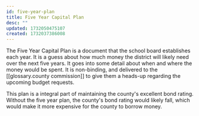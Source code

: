 ```yaml
---
id: five-year-plan
title: Five Year Capital Plan
desc: ""
updated: 1732050475107
created: 1732037386008
---
```


The Five Year Capital Plan is a document that the school board establishes each year. It is a guess about how much money the district will likely need over the next five years. It goes into some detail about when and where the money would be spent. It is non-binding, and delivered to the [[glossary.county commission]] to give them a heads-up regarding the upcoming budget requests.

This plan is a integral part of maintaining the county's excellent bond rating. Without the five year plan, the county's bond rating would likely fall, which would make it more expensive for the county to borrow money.
